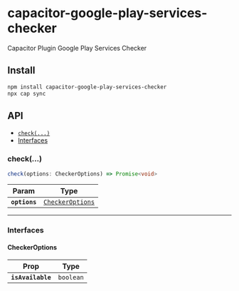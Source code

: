 # capacitor-google-play-services-checker

Capacitor Plugin Google Play Services Checker

## Install

```bash
npm install capacitor-google-play-services-checker
npx cap sync
```

## API

<docgen-index>

* [`check(...)`](#check)
* [Interfaces](#interfaces)

</docgen-index>

<docgen-api>
<!--Update the source file JSDoc comments and rerun docgen to update the docs below-->

### check(...)

```typescript
check(options: CheckerOptions) => Promise<void>
```

| Param         | Type                                                      |
| ------------- | --------------------------------------------------------- |
| **`options`** | <code><a href="#checkeroptions">CheckerOptions</a></code> |

--------------------


### Interfaces


#### CheckerOptions

| Prop              | Type                 |
| ----------------- | -------------------- |
| **`isAvailable`** | <code>boolean</code> |

</docgen-api>
